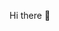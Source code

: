 Hi there 👋

<!--
**MiguelHRM/MiguelHRM** is a ✨ _special_ ✨ repository because its `README.md` (this file) appears on your GitHub profile.

Here are some ideas to get you started:

I AM A GOD
😤
